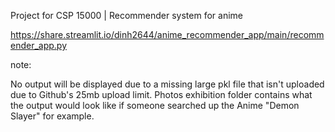 Project for CSP 15000 | Recommender system for anime 

https://share.streamlit.io/dinh2644/anime_recommender_app/main/recommender_app.py

note: 

No output will be displayed due to a missing large pkl file that isn't uploaded due to Github's 25mb upload limit. Photos exhibition folder contains what the output would look like if someone searched up the Anime "Demon Slayer" for example.
